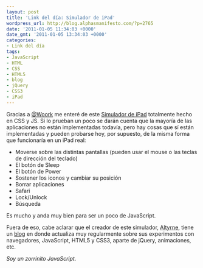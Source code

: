 ```yaml
---
layout: post
title: 'Link del día: Simulador de iPad'
wordpress_url: http://blog.alphasmanifesto.com/?p=2765
date: '2011-01-05 11:34:03 +0000'
date_gmt: '2011-01-05 13:34:03 +0000'
categories:
- Link del día
tags:
- JavaScript
- HTML
- CSS
- HTML5
- blog
- jQuery
- CSS3
- iPad
---
```


Gracias a [@Woork](http://twitter.com/Woork/status/22338930942672896) me enteré de este [Simulador de iPad](http://alexw.me/ipad/) totalmente hecho en CSS y JS. Si lo prueban un poco se darán cuenta que la mayoría de las aplicaciones no están implementadas todavía, pero hay cosas que sí están implementadas y pueden probarse hoy, por supuesto, de la misma forma que funcionaría en un iPad real:

- Moverse sobre las distintas pantallas (pueden usar el mouse o las teclas de dirección del teclado)
- El botón de Sleep
- El botón de Power
- Sostener los iconos y cambiar su posición
- Borrar aplicaciones
- Safari
- Lock/Unlock
- Búsqueda

Es mucho y anda muy bien para ser un poco de JavaScript.

Fuera de eso, cabe aclarar que el creador de este simulador, [Altyrne](http://twitter.com/altryne), tiene un [blog](http://alexw.me/) en donde actualiza muy regularmente sobre sus experimentos con navegadores, JavaScript, HTML5 y CSS3, aparte de jQuery, animaciones, etc.

_Soy un zorrinito JavaScript._
